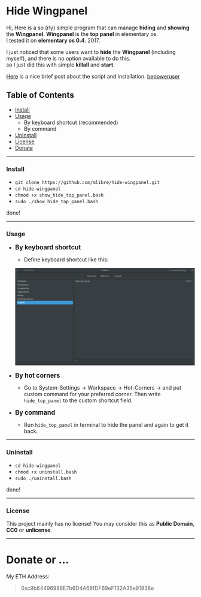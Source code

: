 # Hide Wingpanel
Hi, Here is a so (rly) simple program that can manage **hiding** and **showing** the **Wingpanel**. 
**Wingpanel** is the **top panel** in elementary os.  
I tested it on **elementary os 0.4**. 2017.

I just noticed that some users want to **hide** the **Wingpanel** (including myself), and there is no option available to do this.  
so I just did this with simple **killall** and **start**.

[Here](http://bepoweruser.com/2019/09/09/hide-wingpanel-in-elementary-os-juno/) is a nice brief post about the script and installation. [bepoweruser](http://bepoweruser.com/2019/09/09/hide-wingpanel-in-elementary-os-juno/)

## Table of Contents
+ [Install](#install)
+ [Usage](#usage)
	+ By keyboard shortcut (recommended)
	+ By command
+ [Uninstall](#uninstall)
+ [License](#license)
+ [Donate](#donate-bitcoin)

---
### Install
+ `git clone https://github.com/mlibre/hide-wingpanel.git`
+ `cd hide-wingpanel`
+ `chmod +x show_hide_top_panel.bash`
+ `sudo ./show_hide_top_panel.bash`

done!

---
### Usage
+ <big>**By keyboard shortcut**</big>
	+ Define keyboard shortcut like this:
	
	<a href="https://github.com/mlibre/hide-wingpanel/blob/master/ks.png" target="_blank"><img src="https://github.com/mlibre/hide-wingpanel/blob/master/ks2.png"/></a>

+ <big>**By hot corners**</big>
	+ Go to System-Settings -> Workspace -> Hot-Corners -> and put custom command for your preferred corner. Then write `hide_top_panel` to the custom shortcut field.
+ <big>**By command**</big>
	+ Run `hide_top_panel` in terminal to hide the panel and again to get it back.

---
### Uninstall
+ `cd hide-wingpanel`
+ `chmod +x uninstall.bash`
+ `sudo ./uninstall.bash`

done!

---
### License
This project mainly has no license! You may consider this as **Public Domain**, **CC0** or **unlicense**.

---
# Donate or ...
My ETH Address:
> 0xc9b64496986E7b6D4A68fDF69eF132A35e91838e
